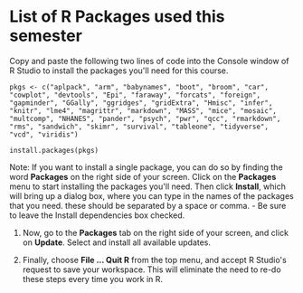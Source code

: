 # List of R Packages used this semester

Copy and paste the following two lines of code into the Console window of R Studio to install the packages you'll need for this course.

`pkgs <- c("aplpack", "arm", "babynames", "boot", "broom", "car", "cowplot", "devtools", "Epi", "faraway", "forcats", "foreign", "gapminder", "GGally", "ggridges", "gridExtra", "Hmisc", "infer", "knitr", "lme4", "magrittr", "markdown", "MASS", "mice", "mosaic", "multcomp", "NHANES", "pander", "psych", "pwr", "qcc", "rmarkdown", "rms", "sandwich", "skimr", "survival", "tableone", "tidyverse", "vcd", "viridis")`

`install.packages(pkgs)`

Note: If you want to install a single package, you can do so by finding the word **Packages** on the right side of your screen. Click on the **Packages** menu to start installing the packages you'll need. Then click **Install**, which will bring up a dialog box, where you can type in the names of the packages that you need. these should be separated by a space or comma. - Be sure to leave the Install dependencies box checked.

1.  Now, go to the **Packages** tab on the right side of your screen, and click on **Update**. Select and install all available updates.

2.  Finally, choose **File ... Quit R** from the top menu, and accept R Studio's request to save your workspace. This will eliminate the need to re-do these steps every time you work in R.
